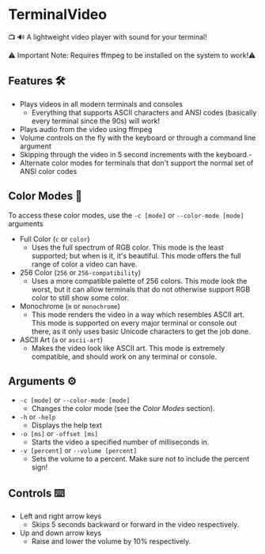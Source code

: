 # TerminalVideo
📺 🔊 A lightweight video player with sound for your terminal!

⚠️ Important Note: Requires ffmpeg to be installed on the system to work!⚠️

## Features 🛠️

 - Plays videos in all modern terminals and consoles
	 - Everything that supports ASCII characters and ANSI codes (basically every terminal since the 90s) will work!
 - Plays audio from the video using ffmpeg
 - Volume controls on the fly with the keyboard or through a command line argument
 - Skipping through the video in 5 second increments with the keyboard.-
 - Alternate color modes for terminals that don't support the normal set of ANSI color codes

## Color Modes 🎨
To access these color modes, use the `-c [mode]` or `--color-mode [mode]` arguments
 - Full Color (`c` or `color`)
	 - Uses the full spectrum of RGB color. This mode is the least supported; but when is it, it's beautiful. This mode offers the full range of color a video can have.
 - 256 Color (`256` or `256-compatibility`)
	 - Uses a more compatible palette of 256 colors. This mode look the worst, but it can allow terminals that do not otherwise support RGB color to still show some color.
 - Monochrome (`m` or `monochrome`)
	 - This mode renders the video in a way which resembles ASCII art. This mode is supported on every major terminal or console out there, as it only uses basic Unicode characters to get the job done.
 - ASCII Art (`a` or `ascii-art`)
	 - Makes the video look like ASCII art. This mode is extremely compatible, and should work on any terminal or console.

## Arguments ⚙️

 - `-c [mode]` or `--color-mode [mode]`
	 - Changes the color mode (see the *Color Modes* section).
 - `-h` or `-help`
	 - Displays the help text
 - `-o [ms]` or `-offset [ms]`
	 - Starts the video a specified number of milliseconds in.
 - `-v [percent]` or `--volume [percent]`
	 - Sets the volume to a percent. Make sure not to include the percent sign!

## Controls ⌨️

 - Left and right arrow keys
	 - Skips 5 seconds backward or forward in the video respectively.
 - Up and down arrow keys
	 - Raise and lower the volume by 10% respectively.

